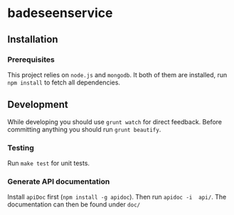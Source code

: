 # badeseenservice

## Installation
### Prerequisites
This project relies on `node.js` and `mongodb`. It both of them are installed,
run `npm install` to fetch all dependencies.

## Development
While developing you should use `grunt watch` for direct feedback. Before
committing anything you should run `grunt beautify`.

### Testing
Run `make test` for unit tests.

### Generate API documentation
Install `apiDoc` first (`npm install -g apidoc`). Then run `apidoc -i  api/`. The
documentation can then be found under `doc/`
